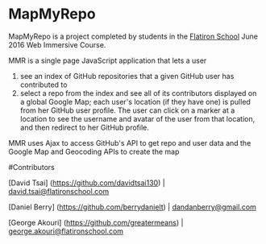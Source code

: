 # MapMyRepo

MapMyRepo is a project completed by students in the [Flatiron School](https://flatironschool.com/) June 2016 Web Immersive Course. 

MMR is a single page JavaScript application that lets a user
  1) see an index of GitHub repositories that a given GitHub user has contributed to
  2) select a repo from the index and see all of its contributors displayed on a global Google Map; each user's location (if they have one) is pulled from her GitHub user profile.
The user can click on a marker at a location to see the username and avatar of the user from that location, and then redirect to her GitHub profile. 

MMR uses Ajax to access GitHub's API to get repo and user data and the Google Map and Geocoding APIs to create the map

#Contributors

[David Tsai] (https://github.com/davidtsai130) | david.tsai@flatironschool.com

[Daniel Berry] (https://github.com/berrydanielt) | dandanberry@gmail.com

[George Akouri] (https://github.com/greatermeans) | george.akouri@flatironschool.com
